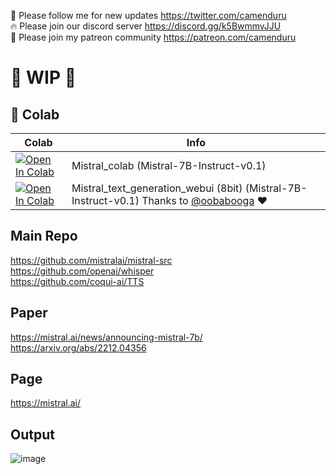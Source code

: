 🐣 Please follow me for new updates https://twitter.com/camenduru <br />
🔥 Please join our discord server https://discord.gg/k5BwmmvJJU <br />
🥳 Please join my patreon community https://patreon.com/camenduru <br />

# 🚦 WIP 🚦

## 🦒 Colab

| Colab | Info
| --- | --- |
[![Open In Colab](https://colab.research.google.com/assets/colab-badge.svg)](https://colab.research.google.com/github/camenduru/Mistral-colab/blob/main/Mistral_colab.ipynb) | Mistral_colab (Mistral-7B-Instruct-v0.1)
[![Open In Colab](https://colab.research.google.com/assets/colab-badge.svg)](https://colab.research.google.com/github/camenduru/Mistral-colab/blob/main/Mistral_text_generation_webui.ipynb) | Mistral_text_generation_webui (8bit) (Mistral-7B-Instruct-v0.1) Thanks to [@oobabooga](https://github.com/oobabooga/text-generation-webui) ❤

## Main Repo
https://github.com/mistralai/mistral-src <br />
https://github.com/openai/whisper <br />
https://github.com/coqui-ai/TTS <br />

## Paper
https://mistral.ai/news/announcing-mistral-7b/ <br />
https://arxiv.org/abs/2212.04356 <br />

## Page
https://mistral.ai/

## Output
![image](https://github.com/camenduru/Mistral-colab/assets/54370274/7d74acf5-4659-4235-be6d-75b4396520d9)
